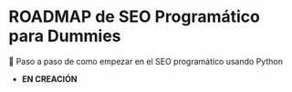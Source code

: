 # ROADMAP de SEO Programático para Dummies

📝 Paso a paso de como empezar en el SEO programático usando Python

- **EN CREACIÓN**
